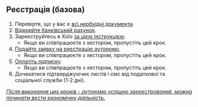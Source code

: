 ## Реєстрація (базова)

1. Перевірте, що у вас є [всі необхідні документи](#необхідні-документи-для-реєстрації-аутономо).
2. [Відкрийте банківський рахунок](#який-банківський-рахунок-і-який-банк-використовувати).
3. Зареєструйтесь в Xolo [за цією інструкцією](#реєстрація-в-xolo).
    - Якщо ви співпрацюєте з хестором, пропустіть цей крок.
4. [Подайте заявку на реєстрацію аутономо](#реєстрація-autónomo).
    - Якщо ви співпрацюєте з хестором, пропустіть цей крок.
5. [Оплатіть підписку](#оплата-підписки).
    - Якщо ви співпрацюєте з хестором, пропустіть цей крок.
6. Дочекатися підтверджуючих листів і смс від податкової та соціальної служби (1-2 дні).

*<u>Після виконання цих кроків - аутономо успішно зареєстрований, можна починати вести економічну діяльність.</u>*
